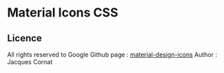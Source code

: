 # Material Icons CSS

## Licence

All rights reserved to Google
Github page : [material-design-icons](https://github.com/google/material-design-icons/)
Author : Jacques Cornat
